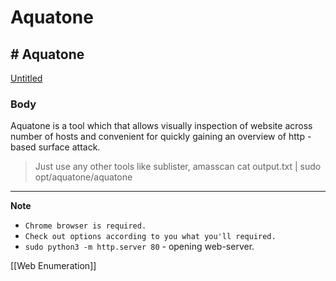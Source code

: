 # Aquatone

## # Aquatone

[Untitled](Aquatone%201170f9013c0048499af2e547e939f9bf/Untitled%20Database%200d1ecd836fa849b3a85b7d7f6244fb67.csv)

### Body

Aquatone is a tool which that allows visually inspection of website across number of hosts and convenient for quickly gaining an overview of http -based surface attack.

> Just use any other tools like sublister, amasscan cat output.txt | sudo opt/aquatone/aquatone
> 

---

**Note**

- `Chrome browser is required.`
- `Check out options according to you what you'll required.`
- `sudo python3 -m http.server 80` - opening web-server.

[[Web Enumeration]]